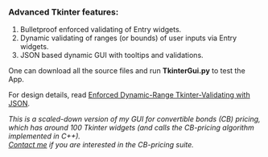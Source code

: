 ### Advanced Tkinter features:
1. Bulletproof enforced validating of Entry widgets.
2. Dynamic validating of ranges (or bounds) of user inputs via Entry widgets.
3. JSON based dynamic GUI with tooltips and validations.

One can download all the source files and run **TkinterGui.py** to test the App.

For design details, read [Enforced Dynamic-Range Tkinter-Validating with JSON](https://github.com/user-attachments/files/18460620/readme.pdf).

_This is a scaled-down version of my GUI for convertible bonds (CB) pricing, which has around 100 Tkinter widgets (and calls the CB-pricing algorithm implemented in C++).<br>
[Contact me](https://www.linkedin.com/in/qiangliu427/) if you are interested in the CB-pricing suite._
